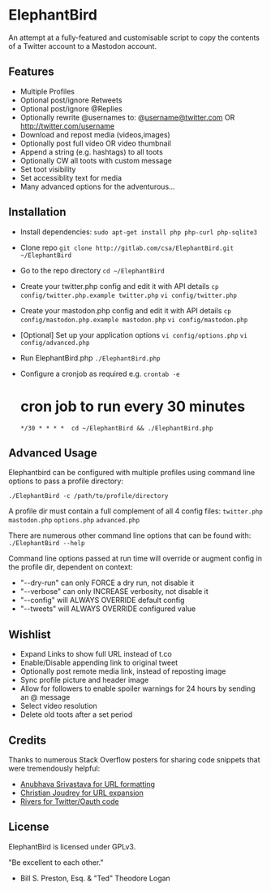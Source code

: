 ElephantBird
=============

An attempt at a fully-featured and customisable script to copy the contents of
a Twitter account to a Mastodon account.

Features
--------
- Multiple Profiles
- Optional post/ignore Retweets
- Optional post/ignore @Replies
- Optionally rewrite @usernames to:
  @username@twitter.com 
  OR
  http://twitter.com/username
- Download and repost media (videos,images)
- Optionally post full video OR video thumbnail
- Append a string (e.g. hashtags) to all toots
- Optionally CW all toots with custom message 
- Set toot visibility
- Set accessiblity text for media
- Many advanced options for the adventurous...

Installation
------------
- Install dependencies:
  `sudo apt-get install php php-curl php-sqlite3`

- Clone repo 
  `git clone http://gitlab.com/csa/ElephantBird.git ~/ElephantBird`

- Go to the repo directory 
  `cd ~/ElephantBird`

- Create your twitter.php config and edit it with API details
  `cp config/twitter.php.example twitter.php`
  `vi config/twitter.php`

- Create your mastodon.php config and edit it with API details
  `cp config/mastodon.php.example mastodon.php`
  `vi config/mastodon.php`

- [Optional] Set up your application options 
  `vi config/options.php`
  `vi config/advanced.php`

- Run ElephantBird.php 
  `./ElephantBird.php`

- Configure a cronjob as required e.g. 
  `crontab -e`

  # cron job to run every 30 minutes
  `*/30 * * * *  cd ~/ElephantBird && ./ElephantBird.php`

Advanced Usage
--------------

Elephantbird can be configured with multiple profiles using command line
options to pass a profile directory: 

  `./ElephantBird -c /path/to/profile/directory`

A profile dir must contain a full complement of all 4 config files: 
  `twitter.php`
  `mastodon.php`
  `options.php`
  `advanced.php`

There are numerous other command line options that can be found with:
  `./ElephantBird --help`

Command line options passed at run time will override or augment config
in the profile dir, dependent on context:

- "--dry-run" can only FORCE a dry run, not disable it
- "--verbose" can only INCREASE verbosity, not disable it
- "--config" will ALWAYS OVERRIDE default config
- "--tweets" will ALWAYS OVERRIDE configured value

Wishlist
--------
- Expand Links to show full URL instead of t.co
- Enable/Disable appending link to original tweet
- Optionally post remote media link, instead of reposting image
- Sync profile picture and header image
- Allow for followers to enable spoiler warnings for 24 hours 
  by sending an @ message
- Select video resolution
- Delete old toots after a set period

Credits
-------
Thanks to numerous Stack Overflow posters for sharing code snippets that were
tremendously helpful:
- [Anubhava Srivastava for URL formatting](https://stackoverflow.com/a/6427654)
- [Christian Joudrey for URL expansion](https://stackoverflow.com/a/4495720)
- [Rivers for Twitter/Oauth code](https://stackoverflow.com/a/12939923)

License
-------
ElephantBird is licensed under GPLv3. 

  "Be excellent to each other."
   - Bill S. Preston, Esq. & "Ted" Theodore Logan
